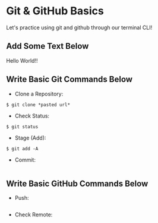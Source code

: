 # Git & GitHub Basics

Let's practice using git and github through our terminal CLI!

## Add Some Text Below

Hello World!!

## Write Basic Git Commands Below

- Clone a Repository:
```
$ git clone *pasted url*
```

- Check Status:
```
$ git status
```

- Stage (Add):
```
$ git add -A
```

- Commit:
```

```

## Write Basic GitHub Commands Below

- Push:
```

```

- Check Remote:
```

```